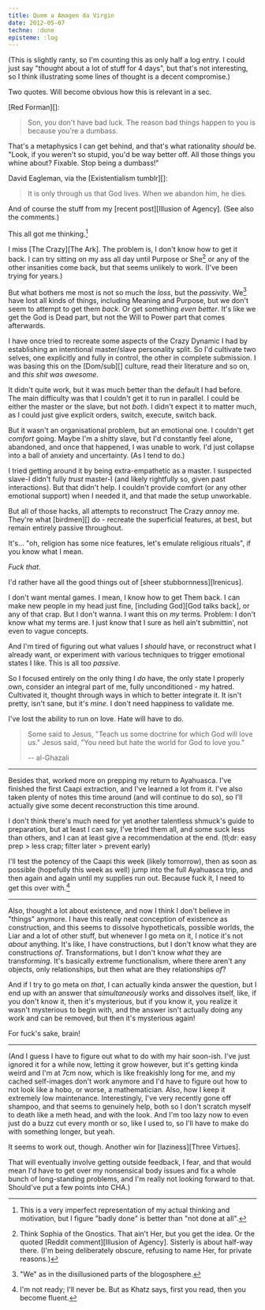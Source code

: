 ```yaml
---
title: Quem a Amagen da Virgin
date: 2012-05-07
techne: :done
episteme: :log
---
```


(This is slightly ranty, so I'm counting this as only half a log entry. I could just say "thought about a lot of stuff for 4 days", but that's not interesting, so I think illustrating some lines of thought is a decent compromise.)

Two quotes. Will become obvious how this is relevant in a sec. 

[Red Forman][]\:

> Son, you don't have bad luck. The reason bad things happen to you is because you're a dumbass.

That's a metaphysics I can get behind, and that's what rationality *should* be. "Look, if you weren't so stupid, you'd be way better off. All those things you whine about? Fixable. Stop being a dumbass!"

David Eagleman, via the [Existentialism tumblr][]\:

> It is only through us that God lives. When we abandon him, he dies.

And of course the stuff from my [recent post][Illusion of Agency]. (See also the comments.)

This all got me thinking.[^worse]

[^worse]: This is a very imperfect representation of my actual thinking and motivation, but I figure "badly done" is better than "not done at all".

I miss [The Crazy][The Ark]. The problem is, I don't know how to get it back. I can try sitting on my ass all day until Purpose or She[^she] or any of the other insanities come back, but that seems unlikely to work. (I've been trying for years.)

[^she]: Think Sophia of the Gnostics. That ain't Her, but you get the idea. Or the quoted [Reddit comment][Illusion of Agency]. Sisterly is about half-way there. (I'm being deliberately obscure, refusing to name Her, for private reasons.)

But what bothers me most is not so much the *loss*, but the *passivity*. We[^we] have lost all kinds of things, including Meaning and Purpose, but we don't seem to attempt to get them *back*. Or get something *even better*. It's like we get the God is Dead part, but not the Will to Power part that comes afterwards.

[^we]: "We" as in the disillusioned parts of the blogosphere.

I have once tried to recreate some aspects of the Crazy Dynamic I had by establishing an intentional master/slave personality split. So I'd cultivate two selves, one explicitly and fully in control, the other in complete submission. I was basing this on the [Dom/sub][] culture, read their literature and so on, and *this shit was awesome*.

It didn't quite work, but it was much better than the default I had before. The main difficulty was that I couldn't get it to run in parallel. I could be either the master or the slave, but not *both*. I didn't expect it to matter much, as I could just give explicit orders, switch, execute, switch back.

But it wasn't an organisational problem, but an emotional one. I couldn't get *comfort* going. Maybe I'm a shitty slave, but I'd constantly feel alone, abandoned, and once that happened, I was unable to work. I'd just collapse into a ball of anxiety and uncertainty. (As I tend to do.)

I tried getting around it by being extra-empathetic as a master. I suspected slave-I didn't fully *trust* master-I (and likely rightfully so, given past interactions). But that didn't help. I couldn't provide comfort (or any other emotional support) when I needed it, and that made the setup unworkable.

But all of those hacks, all attempts to reconstruct The Crazy *annoy* me. They're what [birdmen][] do - recreate the superficial features, at best, but remain entirely passive throughout.

It's... "oh, religion has some nice features, let's emulate religious rituals", if you know what I mean.

*Fuck that*.

I'd rather have all the good things out of [sheer stubbornness][Irenicus].

I don't want mental games. I mean, I know how to get Them back. I can make new people in my head just fine, [including God][God talks back], or any of that crap. But I don't wanna. I want this on *my* terms. Problem: I don't know what my terms are. I just know that I sure as hell ain't submittin', not even to vague concepts.

And I'm tired of figuring out what values I *should* have, or reconstruct what I already want, or experiment with various techniques to trigger emotional states I like. This is all too *passive*.

So I focused entirely on the only thing I *do* have, the only state I properly own, consider an integral part of me, fully unconditioned - my hatred. Cultivated it, thought through ways in which to better integrate it. It isn't pretty, isn't sane, but it's *mine*. I don't need happiness to validate me.

I've lost the ability to run on love. Hate will have to do.

> Some said to Jesus, "Teach us some doctrine for which God will love us." Jesus said, "You need but hate the world for God to love you."
>
> -- al-Ghazali

---

Besides that, worked more on prepping my return to Ayahuasca. I've finished the first Caapi extraction, and I've learned a lot from it. I've also taken plenty of notes this time around (and will continue to do so), so I'll actually give some decent reconstruction this time around.

I don't think there's much need for yet another talentless shmuck's guide to preparation, but at least I can say, I've tried them all, and some suck less than others, and I can at least give a recommendation at the end. (tl;dr: easy prep > less crap; filter later > prevent early)

I'll test the potency of the Caapi this week (likely tomorrow), then as soon as possible (hopefully this week as well) jump into the full Ayahuasca trip, and then again and again until my supplies run out. Because fuck it, I need to get this over with.[^ready]

[^ready]: I'm not ready; I'll never be. But as Khatz says, first you read, then you become fluent.

---

Also, thought a lot about existence, and now I think I don't believe in "things" anymore. I have this really neat conception of existence as construction, and this seems to dissolve hypotheticals, possible worlds, the Liar and a lot of other stuff, but whenever I go meta on it, I notice it's not *about* anything. It's like, I have constructions, but I don't know what they are constructions *of*. Transformations, but I don't know *what* they are transform*ing*. It's basically extreme functionalism, where there aren't any objects, only relationships, but then what are they relationships *of*?

And if I try to go meta on *that*, I can actually kinda answer the question, but I end up with an answer that *simultaneously* works and dissolves itself, like, if you don't know it, then it's mysterious, but if you know it, you realize it wasn't mysterious to begin with, and the answer isn't actually doing any work and can be removed, but then it's mysterious again!

For fuck's sake, brain!

---

(And I guess I have to figure out what to do with my hair soon-ish. I've just ignored it for a while now, letting it grow however, but it's getting kinda weird and I'm at 7cm now, which is like freakishly long for me, and my cached self-images don't work anymore and I'd have to figure out how to not look like a hobo, or worse, a mathematician. Also, how I keep it extremely low maintenance. Interestingly, I've very recently gone off shampoo, and that seems to genuinely help, both so I don't scratch myself to death like a meth head, and with the look. And I'm too lazy now to even just do a buzz cut every month or so, like I used to, so I'll have to make do with something longer, but yeah.

It seems to work out, though. Another win for [laziness][Three Virtues].

That will eventually involve getting outside feedback, I fear, and that would mean I'd have to get over my nonsensical body issues and fix a whole bunch of long-standing problems, and I'm really not looking forward to that. Should've put a few points into CHA.)
